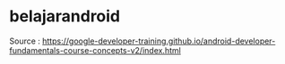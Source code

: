 # belajarandroid

Source : https://google-developer-training.github.io/android-developer-fundamentals-course-concepts-v2/index.html
